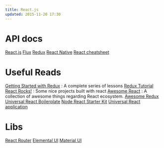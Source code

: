 ```yaml
---
title: React.js
updated: 2015-11-20 17:30
---
```


# API docs

[React.js](https://facebook.github.io/react/docs/getting-started.html)
[Flux](https://facebook.github.io/flux/docs/overview.html)
[Redux](http://rackt.org/redux/docs/basics/UsageWithReact.html)
[React Native](http://facebook.github.io/react-native/docs/getting-started.html)
[React cheatsheet](/assets/react-cheatsheet.pdf)

# Useful Reads

[Getting Started with Redux](https://egghead.io/series/getting-started-with-redux) : A complete series of lessons
[Redux Tutorial](https://github.com/happypoulp/redux-tutorial)
[React Rocks!](http://react.rocks/) : Some nice projects built with react
[Awesome React](https://github.com/enaqx/awesome-react) : A collection of awesome things regarding React ecosystem.
[Awesome Redux](https://github.com/caljrimmer/awesome-redux)
[Universal React Boilerplate](https://github.com/cloverfield-tools/universal-react-boilerplate)
[Node React Starter Kit](https://github.com/isobar-idev/node-react-stack-kit)
[Universal React application](https://24ways.org/2015/universal-react/)

# Libs

[React Router](https://github.com/rackt/react-router/tree/master/docs)
[Elemental UI](http://elemental-ui.com/)
[Material UI](http://material-ui.com/#/components/appbar)
